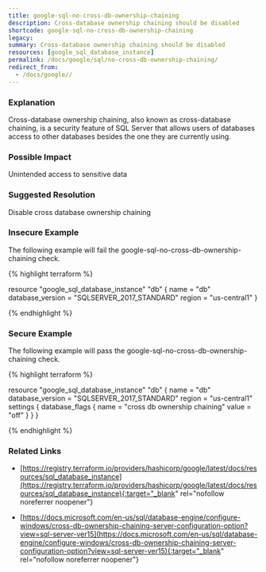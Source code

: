 ```yaml
---
title: google-sql-no-cross-db-ownership-chaining
description: Cross-database ownership chaining should be disabled
shortcode: google-sql-no-cross-db-ownership-chaining
legacy: 
summary: Cross-database ownership chaining should be disabled 
resources: [google_sql_database_instance] 
permalink: /docs/google/sql/no-cross-db-ownership-chaining/
redirect_from: 
  - /docs/google//
---
```


### Explanation

Cross-database ownership chaining, also known as cross-database chaining, is a security feature of SQL Server that allows users of databases access to other databases besides the one they are currently using.

### Possible Impact
Unintended access to sensitive data

### Suggested Resolution
Disable cross database ownership chaining


### Insecure Example

The following example will fail the google-sql-no-cross-db-ownership-chaining check.

{% highlight terraform %}

resource "google_sql_database_instance" "db" {
	name             = "db"
	database_version = "SQLSERVER_2017_STANDARD"
	region           = "us-central1"
}
			
{% endhighlight %}



### Secure Example

The following example will pass the google-sql-no-cross-db-ownership-chaining check.

{% highlight terraform %}

resource "google_sql_database_instance" "db" {
	name             = "db"
	database_version = "SQLSERVER_2017_STANDARD"
	region           = "us-central1"
	settings {
	    database_flags {
		    name  = "cross db ownership chaining"
		    value = "off"
		}
	}
}
			
{% endhighlight %}



### Related Links


- [https://registry.terraform.io/providers/hashicorp/google/latest/docs/resources/sql_database_instance](https://registry.terraform.io/providers/hashicorp/google/latest/docs/resources/sql_database_instance){:target="_blank" rel="nofollow noreferrer noopener"}

- [https://docs.microsoft.com/en-us/sql/database-engine/configure-windows/cross-db-ownership-chaining-server-configuration-option?view=sql-server-ver15](https://docs.microsoft.com/en-us/sql/database-engine/configure-windows/cross-db-ownership-chaining-server-configuration-option?view=sql-server-ver15){:target="_blank" rel="nofollow noreferrer noopener"}


